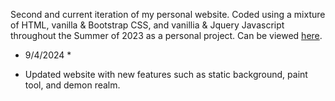 Second and current iteration of my personal website. Coded using a mixture of HTML, vanilla & Bootstrap CSS, and vanillia & Jquery Javascript throughout the Summer of 2023 as a personal project. Can be viewed [here](https://kenibenj.com/).

 * 9/4/2024 *
- Updated website with new features such as static background, paint tool, and demon realm.

